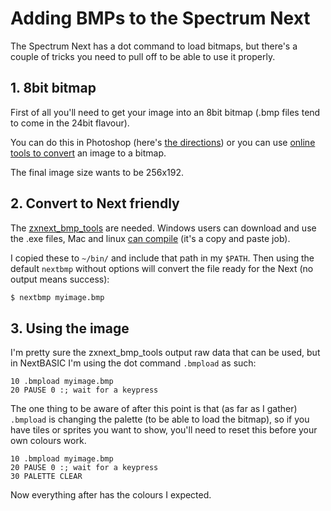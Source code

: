 # Adding BMPs to the Spectrum Next

The Spectrum Next has a dot command to load bitmaps, but there's a couple of tricks you need to pull off to be able to use it properly.

## 1. 8bit bitmap

First of all you'll need to get your image into an 8bit bitmap (.bmp files tend to come in the 24bit flavour).

You can do this in Photoshop (here's [the directions](https://medium.com/@chongfai13/convert-image-to-8bit-bmp-4634d732b218)) or you can use [online tools to convert](https://online-converting.com/image/convert2bmp/) an image to a bitmap.

The final image size wants to be 256x192.

## 2. Convert to Next friendly

The [zxnext_bmp_tools](https://github.com/stefanbylund/zxnext_bmp_tools) are needed. Windows users can download and use the .exe files, Mac and linux [can compile](https://github.com/stefanbylund/zxnext_bmp_tools#how-to-build) (it's a copy and paste job).

I copied these to `~/bin/` and include that path in my `$PATH`. Then using the default `nextbmp` without options will convert the file ready for the Next (no output means success):

```bash
$ nextbmp myimage.bmp
```

## 3. Using the image

I'm pretty sure the zxnext_bmp_tools output raw data that can be used, but in NextBASIC I'm using the dot command `.bmpload` as such:

```nextbasic
10 .bmpload myimage.bmp
20 PAUSE 0 :; wait for a keypress
```

The one thing to be aware of after this point is that (as far as I gather) `.bmpload` is changing the palette (to be able to load the bitmap), so if you have tiles or sprites you want to show, you'll need to reset this before your own colours work.

```nextbasic
10 .bmpload myimage.bmp
20 PAUSE 0 :; wait for a keypress
30 PALETTE CLEAR
```

Now everything after has the colours I expected.
